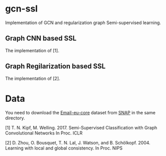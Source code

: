 # gcn-ssl
Implementation of GCN and regularization graph Semi-supervised learning.

## Graph CNN based SSL
The implementation of [1].

## Graph Regilarization based SSL
The implementation of [2].

# Data
You need to download the [Email-eu-core](https://snap.stanford.edu/data/email-Eu-core.html) dataset from [SNAP](https://snap.stanford.edu/index.html) in the same directory.



[1] T. N. Kipf, M. Welling. 2017. Semi-Supervised Classification with Graph Convolutional Networks In Proc. ICLR

[2] D. Zhou, O. Bousquet, T. N. Lal, J. Watson, and B. Schölkopf. 2004. Learning with local and global consistency. In Proc. NIPS
